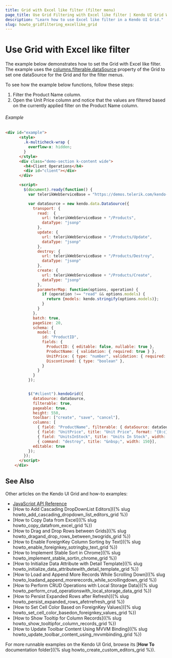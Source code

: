 ```yaml
---
title: Grid with Excel like filter (filter menu)
page_title: Use Grid Filtering with Excel like filter | Kendo UI Grid Widget
description: "Learn how to use Excel like filter in a Kendo UI Grid."
slug: howto_gridfiltering_excellike_grid
---
```


# Use Grid with Excel like filter

The example below demonstrates how to set the Grid with Excel like filter. The example uses the [columns.filterable.dataSource](http://docs.telerik.com/kendo-ui/api/javascript/ui/grid#configuration-columns.filterable.dataSource) property of the Grid to set one dataSource for the Grid and for the filter menus.

To see how the example below functions, follow these steps:

1. Filter the Product Name column.
2. Open the Unit Price column and notice that the values are filtered based on the currently applied filter on the Product Name column.

###### Example

```html
<div id="example">
      <style>
        .k-multicheck-wrap {
          overflow-x: hidden;
        }
      </style>
      <div class="demo-section k-content wide">
        <h4>Client Operations</h4>
        <div id="client"></div>
      </div>

      <script>
        $(document).ready(function() {
          var telerikWebServiceBase = "https://demos.telerik.com/kendo-ui/service/";

          var dataSource = new kendo.data.DataSource({
            transport: {
              read:  {
                url: telerikWebServiceBase + "/Products",
                dataType: "jsonp"
              },
              update: {
                url: telerikWebServiceBase + "/Products/Update",
                dataType: "jsonp"
              },
              destroy: {
                url: telerikWebServiceBase + "/Products/Destroy",
                dataType: "jsonp"
              },
              create: {
                url: telerikWebServiceBase + "/Products/Create",
                dataType: "jsonp"
              },
              parameterMap: function(options, operation) {
                if (operation !== "read" && options.models) {
                  return {models: kendo.stringify(options.models)};
                }
              }
            },
            batch: true,
            pageSize: 20,
            schema: {
              model: {
                id: "ProductID",
                fields: {
                  ProductID: { editable: false, nullable: true },
                  ProductName: { validation: { required: true } },
                  UnitPrice: { type: "number", validation: { required: true, min: 1} },
                  Discontinued: { type: "boolean" },
                }
              }
            }
          });


          $("#client").kendoGrid({
            dataSource: dataSource,
            filterable: true,
            pageable: true,
            height: 550,
            toolbar: ["create", "save", "cancel"],
            columns: [
              { field: "ProductName", filterable: { dataSource: dataSource, multi: true, search: true, search: true } },
              { field: "UnitPrice", title: "Unit Price", format: "{0:c}", width: 120, filterable: { dataSource: dataSource, multi: true } },
              { field: "UnitsInStock", title: "Units In Stock", width: 120, filterable: { dataSource: dataSource, multi: true } },
              { command: "destroy", title: "&nbsp;", width: 150}],
            editable: true
          });
        });
      </script>
    </div>
```

## See Also

Other articles on the Kendo UI Grid and how-to examples:

* [JavaScript API Reference](/api/javascript/ui/grid)
* [How to Add Cascading DropDownList Editors]({% slug howto_add_cascading_dropdown_list_editors_grid %})
* [How to Copy Data from Excel]({% slug howto_copy_datafrom_excel_grid %})
* [How to Drag and Drop Rows between Grids]({% slug howto_dragand_drop_rows_between_twogrids_grid %})
* [How to Enable ForeignKey Column Sorting by Text]({% slug howto_enable_foreignkey_sotringby_text_grid %})
* [How to Implement Stable Sort in Chrome]({% slug howto_implement_stable_sortin_chrome_grid %})
* [How to Initialize Data Attribute with Detail Template]({% slug howto_initialize_data_attributewith_detail_template_grid %})
* [How to Load and Append More Records While Scrolling Down]({% slug howto_loadand_append_morerecords_while_scrollingdown_grid %})
* [How to Perform CRUD Operations with Local Storage Data]({% slug howto_perform_crud_operationswith_local_storage_data_grid %})
* [How to Persist Expanded Rows after Refresh]({% slug howto_persist_expanded_rows_afetrrefresh_grid %})
* [How to Set Cell Color Based on ForeignKey Values]({% slug howto_set_cell_color_basedon_foreignkey_values_grid %})
* [How to Show Tooltip for Column Records]({% slug howto_show_tooltipfor_column_records_grid %})
* [How to Update Toolbar Content Using MVVM Binding]({% slug howto_update_toolbar_content_using_mvvmbinding_grid %})

For more runnable examples on the Kendo UI Grid, browse its [**How To** documentation folder]({% slug howto_create_custom_editors_grid %}).
